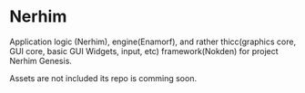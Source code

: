 # Nerhim

Application logic (Nerhim), engine(Enamorf), and rather thicc(graphics core, GUI core, basic GUI Widgets, input, etc) framework(Nokden) for project Nerhim Genesis.

Assets are not included its repo is comming soon.
